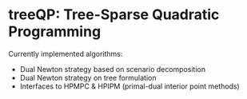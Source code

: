 # treeQP: Tree-Sparse Quadratic Programming

Currently implemented algorithms:

- Dual Newton strategy based on scenario decomposition
- Dual Newton strategy on tree formulation
- Interfaces to HPMPC & HPIPM (primal-dual interior point methods)
